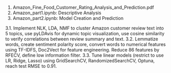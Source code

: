 1. Amazon_Fine_Food_Customer_Rating_Analysis_and_Prediction.pdf
2. Amazon_part1.ipynb: Descriptive Analysis
3. Amazon_part2.ipynb: Model Creation and Prediction

3.1. Implement NLK, LDA, NMF to cluster Amazon customer review text into 5 topics, use pyLDAvis for dynamic topic visualization, use cosine similarity to verify          correlations between review summary and text.
3.2. Lemmatize words, create sentiment polarity score, convert words to numerical features using TF-IDFS, Doc2Vect for feature engineering. Reduce 86 features by        RFECV, define low information filter.
3.3. Tune linear models (restrict to use LR, Ridge, Lasso) using GridSearchCV, RandomizedSearchCV, Optuna, reach test RMSE to 0.91.

   
   

